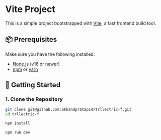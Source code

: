 # Vite Project

This is a simple project bootstrapped with [Vite](https://vitejs.dev/), a fast frontend build tool.

## 📦 Prerequisites

Make sure you have the following installed:

- [Node.js](https://nodejs.org/) (v16 or newer)
- [npm](https://www.npmjs.com/) or [yarn](https://yarnpkg.com/)

## 🚀 Getting Started

### 1. Clone the Repository

```bash
git clone git@github.com:akhandpratap14/trllectric-f.git
cd trllectric-f

npm install

npm run dev
```

